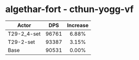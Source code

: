 # algethar-fort - cthun-yogg-vf
| Actor | DPS | Increase |
|---|:---:|:---:|
|T29-2_4-set|96761|6.88%|
|T29-2-set|93387|3.15%|
|Base|90531|0.00%|
